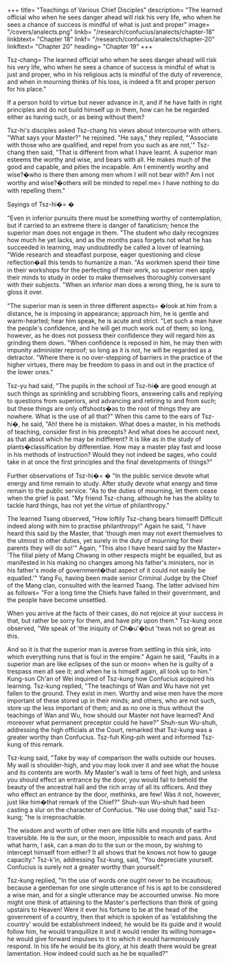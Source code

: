 +++
title=  "Teachings of Various Chief Disciples"
description=  "The learned official who when he sees danger ahead will risk his very life, who when he sees a chance of success is mindful of what is just and proper"
image=  "/covers/analects.png"
linkb=  "/research/confucius/analects/chapter-18"
linkbtext=  "Chapter 18"
linkf=  "/research/confucius/analects/chapter-20"
linkftext=  "Chapter 20"
heading=  "Chapter 19"
+++ 

Tsz-chang=  The learned official who when he sees danger ahead will risk his very life, who when he sees a chance of success is mindful of what is just and proper, who in his religious acts is mindful of the duty of reverence, and when in mourning thinks of his loss, is indeed a fit and proper person for his place."

If a person hold to virtue but never advance in it, and if he have faith in right principles and do not build himself up in them, how can he be regarded either as having such, or as being without them?

Tsz-hi's disciples asked Tsz-chang his views about intercourse with others. "What says your Master?" he rejoined. "He says," they replied, "'Associate with those who are qualified, and repel from you such as are not,'" Tsz-chang then said, "That is different from what I have learnt. A superior man esteems the worthy and wise, and bears with all. He makes much of the good and capable, and pities the incapable. Am I eminently worthy and wise?�who is there then among men whom I will not bear with? Am I not worthy and wise?�others will be minded to repel me=  I have nothing to do with repelling them."


Sayings of Tsz-hi�= � 

"Even in inferior pursuits there must be something worthy of contemplation, but if carried to an extreme there is danger of fanaticism; hence the superior man does not engage in them. "The student who daily recognizes how much he yet lacks, and as the months pass forgets not what he has succeeded in learning, may undoubtedly be called a lover of learning. "Wide research and steadfast purpose, eager questioning and close reflection�all this tends to humanize a man. "As workmen spend their time in their workshops for the perfecting of their work, so superior men apply their minds to study in order to make themselves thoroughly conversant with their subjects. "When an inferior man does a wrong thing, he is sure to gloss it over. 

"The superior man is seen in three different aspects= �look at him from a distance, he is imposing in appearance; approach him, he is gentle and warm-hearted; hear him speak, he is acute and strict. "Let such a man have the people's confidence, and he will get much work out of them; so long, however, as he does not possess their confidence they will regard him as grinding them down. "When confidence is reposed in him, he may then with impunity administer reproof; so long as it is not, he will be regarded as a detractor. "Where there is no over-stepping of barriers in the practice of the higher virtues, there may be freedom to pass in and out in the practice of the lower ones." 

Tsz-yu had said, "The pupils in the school of Tsz-hi� are good enough at such things as sprinkling and scrubbing floors, answering calls and replying to questions from superiors, and advancing and retiring to and from such; but these things are only offshoots�as to the root of things they are nowhere. What is the use of all that?" When this came to the ears of Tsz-hi�, he said, "Ah! there he is mistaken. What does a master, in his methods of teaching, consider first in his precepts? And what does he account next, as that about which he may be indifferent? It is like as in the study of plants�classification by differentiae. How may a master play fast and loose in his methods of instruction? Would they not indeed be sages, who could take in at once the first principles and the final developments of things?" 

Further observations of Tsz-hi�= � "In the public service devote what energy and time remain to study. After study devote what energy and time remain to the public service. "As to the duties of mourning, let them cease when the grief is past. "My friend Tsz-chang, although he has the ability to tackle hard things, has not yet the virtue of philanthropy."

 The learned Tsang observed, "How loftily Tsz-chang bears himself! Difficult indeed along with him to practise philanthropy!" Again he said, "I have heard this said by the Master, that 'though men may not exert themselves to the utmost in other duties, yet surely in the duty of mourning for their parents they will do so!'" Again, "This also I have heard said by the Master=  'The filial piety of Mang Chwang in other respects might be equalled, but as manifested in his making no changes among his father's ministers, nor in his father's mode of government�that aspect of it could not easily be equalled.'" Yang Fu, having been made senior Criminal Judge by the Chief of the Mang clan, consulted with the learned Tsang. The latter advised him as follows=  "For a long time the Chiefs have failed in their government, and the people have become unsettled. 

When you arrive at the facts of their cases, do not rejoice at your success in that, but rather be sorry for them, and have pity upon them." Tsz-kung once observed, "We speak of 'the iniquity of Ch�u'�but 'twas not so great as this. 

And so it is that the superior man is averse from settling in this sink, into which everything runs that is foul in the empire." Again he said, "Faults in a superior man are like eclipses of the sun or moon=  when he is guilty of a trespass men all see it; and when he is himself again, all look up to him." Kung-sun Ch'an of Wei inquired of Tsz-kung how Confucius acquired his learning. Tsz-kung replied, "The teachings of Wan and Wu have not yet fallen to the ground. They exist in men. Worthy and wise men have the more important of these stored up in their minds; and others, who are not such, store up the less important of them; and as no one is thus without the teachings of Wan and Wu, how should our Master not have learned? And moreover what permanent preceptor could he have?" Shuh-sun Wu-shuh, addressing the high officials at the Court, remarked that Tsz-kung was a greater worthy than Confucius. Tsz-fuh King-pih went and informed Tsz-kung of this remark. 

Tsz-kung said, "Take by way of comparison the walls outside our houses. My wall is shoulder-high, and you may look over it and see what the house and its contents are worth. My Master's wall is tens of feet high, and unless you should effect an entrance by the door, you would fail to behold the beauty of the ancestral hall and the rich array of all its officers. And they who effect an entrance by the door, methinks, are few! Was it not, however, just like him�that remark of the Chief?" Shuh-sun Wu-shuh had been casting a slur on the character of Confucius. "No use doing that," said Tsz-kung; "he is irreproachable. 

The wisdom and worth of other men are little hills and mounds of earth=  traversible. He is the sun, or the moon, impossible to reach and pass. And what harm, I ask, can a man do to the sun or the moon, by wishing to intercept himself from either? It all shows that he knows not how to gauge capacity." Tsz-k'in, addressing Tsz-kung, said, "You depreciate yourself. Confucius is surely not a greater worthy than yourself." 

Tsz-kung replied, "In the use of words one ought never to be incautious; because a gentleman for one single utterance of his is apt to be considered a wise man, and for a single utterance may be accounted unwise. No more might one think of attaining to the Master's perfections than think of going upstairs to Heaven! Were it ever his fortune to be at the head of the government of a country, then that which is spoken of as 'establishing the country' would be establishment indeed; he would be its guide and it would follow him, he would tranquillize it and it would render its willing homage=  he would give forward impulses to it to which it would harmoniously respond. In his life he would be its glory, at his death there would be great lamentation. How indeed could such as he be equalled?" 